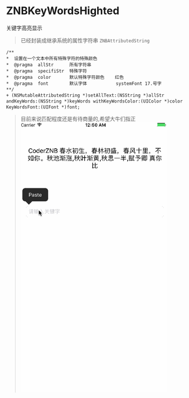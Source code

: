 # ZNBKeyWordsHighted
关键字高亮显示
> 已经封装成继承系统的属性字符串 ``ZNBAttributedString``
```
/**
*  设置在一个文本中所有特殊字符的特殊颜色
*  @pragma  allStr      所有字符串
*  @pragma  specifiStr  特殊字符
*  @pragma  color       默认特殊字符颜色    红色
*  @pragma  font        默认字体           systemFont 17.号字
**/
+ (NSMutableAttributedString *)setAllText:(NSString *)allStr andKeyWords:(NSString *)keyWords withKeyWordsColor:(UIColor *)color KeyWordsFont:(UIFont *)font;

```

> 目前来说匹配程度还是有待商量的,希望大牛们指正
![image](images/关键字搜索.gif)
